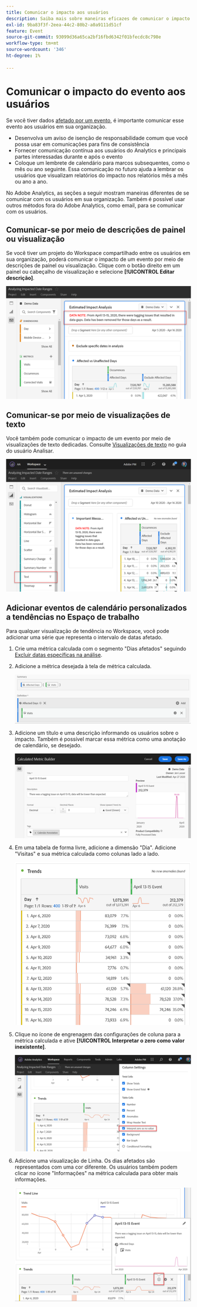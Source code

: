 ```yaml
---
title: Comunicar o impacto aos usuários
description: Saiba mais sobre maneiras eficazes de comunicar o impacto de um evento em sua organização.
exl-id: 9ba83f3f-2eea-44c2-80b2-a0a9111d51cf
feature: Event
source-git-commit: 93099d36a65ca2bf16fbd6342f01bfecdc8c798e
workflow-type: tm+mt
source-wordcount: '346'
ht-degree: 1%

---
```


# Comunicar o impacto do evento aos usuários

Se você tiver dados [afetado por um evento](overview.md), é importante comunicar esse evento aos usuários em sua organização.

* Desenvolva um aviso de isenção de responsabilidade comum que você possa usar em comunicações para fins de consistência
* Fornecer comunicação contínua aos usuários do Analytics e principais partes interessadas durante e após o evento
* Coloque um lembrete de calendário para marcos subsequentes, como o mês ou ano seguinte. Essa comunicação no futuro ajuda a lembrar os usuários que visualizam relatórios do impacto nos relatórios mês a mês ou ano a ano.

No Adobe Analytics, as seções a seguir mostram maneiras diferentes de se comunicar com os usuários em sua organização. Também é possível usar outros métodos fora do Adobe Analytics, como email, para se comunicar com os usuários.

## Comunicar-se por meio de descrições de painel ou visualização

Se você tiver um projeto do Workspace compartilhado entre os usuários em sua organização, poderá comunicar o impacto de um evento por meio de descrições de painel ou visualização. Clique com o botão direito em um painel ou cabeçalho de visualização e selecione **[!UICONTROL Editar descrição]**.

![Descrição do painel](assets/panel_description.png)

## Comunicar-se por meio de visualizações de texto

Você também pode comunicar o impacto de um evento por meio de visualizações de texto dedicadas. Consulte [Visualizações de texto](/help/analyze/analysis-workspace/visualizations/text.md) no guia do usuário Analisar.

![Visualização de texto](assets/text_visualization.png)

## Adicionar eventos de calendário personalizados a tendências no Espaço de trabalho

Para qualquer visualização de tendência no Workspace, você pode adicionar uma série que representa o intervalo de datas afetado.

1. Crie uma métrica calculada com o segmento &quot;Dias afetados&quot; seguindo [Excluir datas específicas na análise](segments.md).
1. Adicione a métrica desejada à tela de métrica calculada.

   ![Métrica](assets/calcmetric_event.png)

1. Adicione um título e uma descrição informando os usuários sobre o impacto. Também é possível marcar essa métrica como uma anotação de calendário, se desejado.

   ![Título e descrição](assets/calcmetric_title_description.png)

1. Em uma tabela de forma livre, adicione a dimensão &quot;Dia&quot;. Adicione &quot;Visitas&quot; e sua métrica calculada como colunas lado a lado.

   ![Tabela de forma livre](assets/calcmetric_freeform.png)

1. Clique no ícone de engrenagem das configurações de coluna para a métrica calculada e ative **[!UICONTROL Interpretar o zero como valor inexistente]**.

   ![Configurações de métrica calculada](assets/calcmetric_zero_no_value.png)

1. Adicione uma visualização de Linha. Os dias afetados são representados com uma cor diferente. Os usuários também podem clicar no ícone &quot;Informações&quot; na métrica calculada para obter mais informações.

   ![Ícone de informações](assets/calcmetric_infoicon.png)

